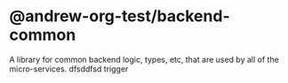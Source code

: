 # @andrew-org-test/backend-common

A library for common backend logic, types, etc, that are used by all of the micro-services.
dfsddfsd trigger